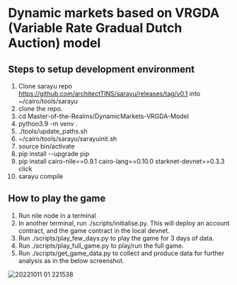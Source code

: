 # Dynamic markets based on VRGDA (Variable Rate Gradual Dutch Auction) model
## Steps to setup development environment
1. Clone sarayu repo https://github.com/architectTINS/sarayu/releases/tag/v0.1 into ~/cairo/tools/sarayu
2. clone the repo.
3. cd Master-of-the-Realms/DynamicMarkets-VRGDA-Model
4. python3.9 -m venv .
5. ./tools/update_paths.sh
6. ~/cairo/tools/sarayu/sarayuinit.sh
7. source bin/activate
6. pip install --upgrade pip
7. pip install cairo-nile==0.9.1 cairo-lang==0.10.0 starknet-devnet==0.3.3 click
8. sarayu compile

## How to play the game
1. Run nile node in a terminal
2. In another terminal, run ./scripts/initialise.py. This will deploy an account contract, and the game contract in the local devnet.
3. Run ./scripts/play_few_days.py to play the game for 3 days of data.
4. Run ./scripts/play_full_game.py to play/run the full game.
5. Run ./scripts/get_game_data.py to collect and produce data for further analysis as in the below screenshot.

![20221011 01 221538](https://user-images.githubusercontent.com/114365800/195200000-c6265b45-a23b-4da7-86d7-7a533ffaac50.png)
